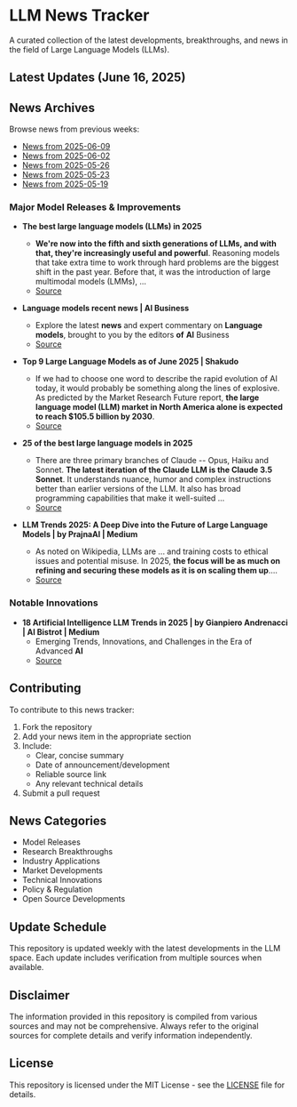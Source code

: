 # LLM News Tracker

A curated collection of the latest developments, breakthroughs, and news in the field of Large Language Models (LLMs).

## Latest Updates (June 16, 2025)


## News Archives

Browse news from previous weeks:

- [News from 2025-06-09](archives/news_2025-06-09.md)
- [News from 2025-06-02](archives/news_2025-06-02.md)
- [News from 2025-05-26](archives/news_2025-05-26.md)
- [News from 2025-05-23](archives/news_2025-05-23.md)
- [News from 2025-05-19](archives/news_2025-05-19.md)

### Major Model Releases & Improvements

- **The best large language models (LLMs) in 2025**
  - <strong>We&#x27;re now into the fifth and sixth generations of LLMs, and with that, they&#x27;re increasingly useful and powerful</strong>. Reasoning models that take extra time to work through hard problems are the biggest shift in the past year. Before that, it was the introduction of large multimodal models (LMMs), ...
  - [Source](https://zapier.com/blog/best-llm/)

- **Language models recent news | AI Business**
  - Explore the latest <strong>news</strong> and expert commentary on <strong>Language</strong> <strong>models</strong>, brought to you by the editors <strong>of</strong> <strong>AI</strong> Business
  - [Source](https://aibusiness.com/nlp/language-models)

- **Top 9 Large Language Models as of June 2025 | Shakudo**
  - If we had to choose one word to describe the rapid evolution of AI today, it would probably be something along the lines of explosive. As predicted by the Market Research Future report, <strong>the large language model (LLM) market in North America alone is expected to reach $105.5 billion by 2030</strong>.
  - [Source](https://www.shakudo.io/blog/top-9-large-language-models)

- **25 of the best large language models in 2025**
  - There are three primary branches of Claude -- Opus, Haiku and Sonnet. <strong>The latest iteration of the Claude LLM is the Claude 3.5 Sonnet</strong>. It understands nuance, humor and complex instructions better than earlier versions of the LLM. It also has broad programming capabilities that make it well-suited ...
  - [Source](https://www.techtarget.com/whatis/feature/12-of-the-best-large-language-models)

- **LLM Trends 2025: A Deep Dive into the Future of Large Language Models | by PrajnaAI | Medium**
  - As noted on Wikipedia, LLMs are ... and training costs to ethical issues and potential misuse. In 2025, <strong>the focus will be as much on refining and securing these models as it is on scaling them up</strong>....
  - [Source](https://prajnaaiwisdom.medium.com/llm-trends-2025-a-deep-dive-into-the-future-of-large-language-models-bff23aa7cdbc)

### Notable Innovations

- **18 Artificial Intelligence LLM Trends in 2025 | by Gianpiero Andrenacci | AI Bistrot | Medium**
  - Emerging Trends, Innovations, and Challenges in the Era of Advanced <strong>AI</strong>
  - [Source](https://medium.com/data-bistrot/15-artificial-intelligence-llm-trends-in-2024-618a058c9fdf)

## Contributing

To contribute to this news tracker:

1. Fork the repository
2. Add your news item in the appropriate section
3. Include:
   - Clear, concise summary
   - Date of announcement/development
   - Reliable source link
   - Any relevant technical details
4. Submit a pull request

## News Categories

- Model Releases
- Research Breakthroughs
- Industry Applications
- Market Developments
- Technical Innovations
- Policy & Regulation
- Open Source Developments

## Update Schedule

This repository is updated weekly with the latest developments in the LLM space. Each update includes verification from multiple sources when available.

## Disclaimer

The information provided in this repository is compiled from various sources and may not be comprehensive. Always refer to the original sources for complete details and verify information independently.

## License

This repository is licensed under the MIT License - see the [LICENSE](LICENSE) file for details.
